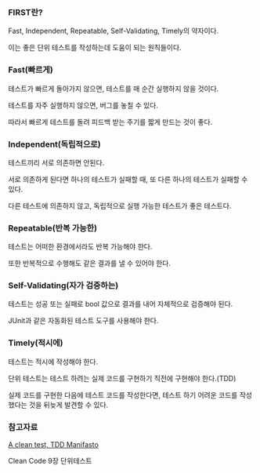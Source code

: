 ### FIRST란?

Fast, Independent, Repeatable, Self-Validating, Timely의 약자이다.

이는 좋은 단위 테스트를 작성하는데 도움이 되는 원칙들이다.

### Fast(빠르게)

테스트가 빠르게 돌아가지 않으면, 테스트를 매 순간 실행하지 않을 것이다.

테스트를 자주 실행하지 않으면, 버그를 놓칠 수 있다.

따라서 빠르게 테스트를 돌려 피드백 받는 주기를 짧게 만드는 것이 좋다.

### Independent(독립적으로)

테스트끼리 서로 의존하면 안된다.

서로 의존하게 된다면 하나의 테스트가 실패할 때, 또 다른 하나의 테스트가 실패할 수 있다.

다른 테스트에 의존하지 않고, 독립적으로 실행 가능한 테스트가 좋은 테스트다.

### Repeatable(반복 가능한)

테스트는 어떠한 환경에서라도 반복 가능해야 한다.

또한 반복적으로 수행해도 같은 결과를 낼 수 있어야 한다.

### Self-Validating(자가 검증하는)

테스트는 성공 또는 실패로 bool 값으로 결과를 내어 자체적으로 검증해야 된다.

JUnit과 같은 자동화된 테스트 도구를 사용해야 한다.

### Timely(적시에)

테스트는 적시에 작성해야 한다.

단위 테스트는 테스트 하려는 실제 코드를 구현하기 직전에 구현해야 한다.(TDD)

실제 코드를 구현한 다음에 테스트 코드를 작성한다면, 테스트 하기 어려운 코드를 작성했다는 것을 뒤늦게 발견할 수 있다.

### 참고자료

[A clean test, TDD Manifasto](https://tddmanifesto.com/a-clean-test/)

Clean Code 9장 단위테스트